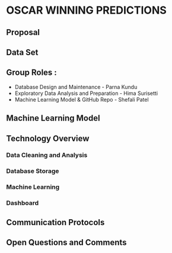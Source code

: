 # OSCAR WINNING PREDICTIONS

## Proposal

## Data Set

## Group Roles :

- Database Design and Maintenance - Parna Kundu
- Exploratory Data Analysis and Preparation - Hima Surisetti
- Machine Learning Model & GitHub Repo - Shefali Patel

## Machine Learning Model 

## Technology Overview
### Data Cleaning and Analysis

### Database Storage

### Machine Learning

### Dashboard

## Communication Protocols

## Open Questions and Comments
